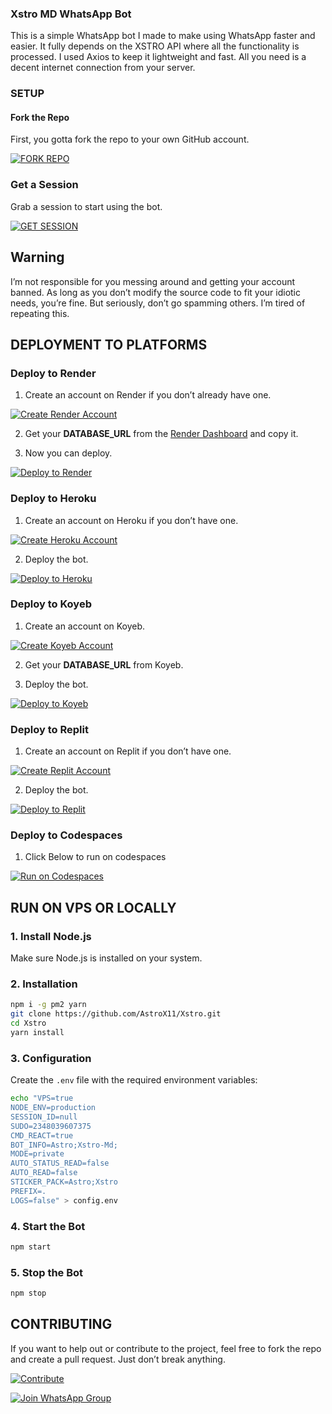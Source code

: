### Xstro MD WhatsApp Bot

<p>This is a simple WhatsApp bot I made to make using WhatsApp faster and easier. It fully depends on the XSTRO API where all the functionality is processed. I used Axios to keep it lightweight and fast. All you need is a decent internet connection from your server.</p>

### SETUP

#### Fork the Repo

First, you gotta fork the repo to your own GitHub account.

[![FORK REPO](https://img.shields.io/badge/FORK_REPO-100000?style=for-the-badge&logo=github&logoColor=white&labelColor=black&color=black)](https://github.com/AstroX11/Xstro/fork)

### Get a Session

Grab a session to start using the bot.

[![GET SESSION](https://img.shields.io/badge/GET_SESSION-100000?style=for-the-badge&logo=render&logoColor=white&labelColor=black&color=black)](https://xstro-pair-ajbz.onrender.com)

## Warning

I’m not responsible for you messing around and getting your account banned. As long as you don’t modify the source code to fit your idiotic needs, you’re fine. But seriously, don’t go spamming others. I’m tired of repeating this.

## DEPLOYMENT TO PLATFORMS

### Deploy to Render

1. Create an account on Render if you don’t already have one.

[![Create Render Account](https://img.shields.io/badge/-Create-black?style=for-the-badge&logo=render&logoColor=white)](https://dashboard.render.com/register)

2. Get your **DATABASE_URL** from the [Render Dashboard](https://dashboard.render.com/new/database) and copy it.

3. Now you can deploy.

[![Deploy to Render](https://img.shields.io/badge/-DEPLOY-black?style=for-the-badge&logo=render&logoColor=white)](https://render.com/deploy?repo=https://github.com/AstroX11/Xstro)

### Deploy to Heroku

1. Create an account on Heroku if you don’t have one.

[![Create Heroku Account](https://img.shields.io/badge/-Create-black?style=for-the-badge&logo=heroku&logoColor=white)](https://signup.heroku.com/)

2. Deploy the bot.

[![Deploy to Heroku](https://img.shields.io/badge/-Deploy-black?style=for-the-badge&logo=heroku&logoColor=white)](https://www.heroku.com/deploy?template=https://github.com/AstroX11/Xstro)

### Deploy to Koyeb

1. Create an account on Koyeb.

[![Create Koyeb Account](https://img.shields.io/badge/-Create-black?style=for-the-badge&logo=koyeb&logoColor=white)](https://app.koyeb.com/auth/signup)

2. Get your **DATABASE_URL** from Koyeb.

3. Deploy the bot.

[![Deploy to Koyeb](https://img.shields.io/badge/-DEPLOY-black?style=for-the-badge&logo=koyeb&logoColor=white)](https://app.koyeb.com/services/deploy/?type=git&repository=https%3A%2F%2Fgithub.com%2FAstroX11%2FXstro&branch=main&name=xstro-bot&builder=dockerfile&dockerfile=.%2Flib%2FDockerfile&ports=3000%3Bhttp%3B%2F&env%5BNODE_ENV%5D=production&env%5BSESSION_ID%5D=&env%5BSUDO%5D=2348039607375&env%5BCMD_REACT%5D=true&env%5BBOT_INFO%5D=Astro%3BXstro-Md%3B&env%5BMODE%5D=private&env%5BAUTO_STATUS_READ%5D=false&env%5BAUTO_READ%5D=false&env%5BSTICKER_PACK%5D=Astro%3BXstro&env%5BPREFIX%5D=.&env%5BLOGS%5D=false&env%5BPORT%5D=3000)

### Deploy to Replit

1. Create an account on Replit if you don’t have one.

[![Create Replit Account](https://img.shields.io/badge/-Create-black?style=for-the-badge&logo=replit&logoColor=white)](https://replit.com/signup)

2. Deploy the bot.

[![Deploy to Replit](https://img.shields.io/badge/-DEPLOY-black?style=for-the-badge&logo=replit&logoColor=white)](https://replit.com/github/AstroX11/Xstro)

### Deploy to Codespaces

1. Click Below to run on codespaces

[![Run on Codespaces](https://img.shields.io/badge/-Create-black?style=for-the-badge&logo=github&logoColor=white)](https://github.com/codespaces/new?skip_quickstart=true&machine=standardLinux32gb&repo=882210451&ref=master&geo=EuropeWest)

## RUN ON VPS OR LOCALLY

### 1. Install Node.js

Make sure Node.js is installed on your system.

### 2. Installation

```bash
npm i -g pm2 yarn
git clone https://github.com/AstroX11/Xstro.git
cd Xstro
yarn install
```

### 3. Configuration

Create the `.env` file with the required environment variables:

```bash
echo "VPS=true
NODE_ENV=production
SESSION_ID=null
SUDO=2348039607375
CMD_REACT=true
BOT_INFO=Astro;Xstro-Md;
MODE=private
AUTO_STATUS_READ=false
AUTO_READ=false
STICKER_PACK=Astro;Xstro
PREFIX=.
LOGS=false" > config.env
```

### 4. Start the Bot

```bash
npm start
```

### 5. Stop the Bot

```bash
npm stop
```

## CONTRIBUTING

If you want to help out or contribute to the project, feel free to fork the repo and create a pull request. Just don’t break anything.

[![Contribute](https://img.shields.io/badge/CONTRIBUTE-black?style=for-the-badge&logo=github&logoColor=white)](https://github.com/AstroX11/Xstro/blob/master/.github/contributing.md)

[![Join WhatsApp Group](https://img.shields.io/badge/Join_WhatsApp-black?style=for-the-badge&logo=whatsapp&logoColor=white)](https://chat.whatsapp.com/KxwEnQlmjWdAAQCfUaKgu4)
